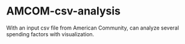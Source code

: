 # AMCOM-csv-analysis
With an input csv file from American Community, can analyze several spending factors with visualization.
